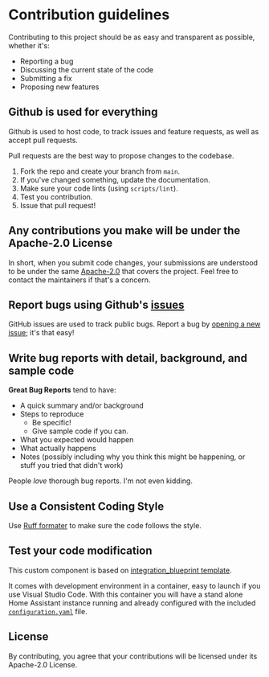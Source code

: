 # Contribution guidelines

Contributing to this project should be as easy and transparent as possible, whether it's:

- Reporting a bug
- Discussing the current state of the code
- Submitting a fix
- Proposing new features

## Github is used for everything

Github is used to host code, to track issues and feature requests, as well as accept pull requests.

Pull requests are the best way to propose changes to the codebase.

1. Fork the repo and create your branch from `main`.
2. If you've changed something, update the documentation.
3. Make sure your code lints (using `scripts/lint`).
4. Test you contribution.
5. Issue that pull request!

## Any contributions you make will be under the Apache-2.0 License

In short, when you submit code changes, your submissions are understood to be under the same [Apache-2.0](https://github.com/TravisRoy/other-weather-ha?tab=Apache-2.0-1-ov-file#readme) that covers the project. Feel free to contact the maintainers if that's a concern.

## Report bugs using Github's [issues](https://github.com/TravisRoy/other-weather-ha/issues)

GitHub issues are used to track public bugs.
Report a bug by [opening a new issue](https://github.com/TravisRoy/other-weather-ha/issues/new/choose); it's that easy!

## Write bug reports with detail, background, and sample code

**Great Bug Reports** tend to have:

- A quick summary and/or background
- Steps to reproduce
  - Be specific!
  - Give sample code if you can.
- What you expected would happen
- What actually happens
- Notes (possibly including why you think this might be happening, or stuff you tried that didn't work)

People *love* thorough bug reports. I'm not even kidding.

## Use a Consistent Coding Style

Use [Ruff formater](https://docs.astral.sh/ruff/formatter/) to make sure the code follows the style.

## Test your code modification

This custom component is based on [integration_blueprint template](https://github.com/ludeeus/integration_blueprint).

It comes with development environment in a container, easy to launch
if you use Visual Studio Code. With this container you will have a stand alone
Home Assistant instance running and already configured with the included
[`configuration.yaml`](./config/configuration.yaml)
file.

## License

By contributing, you agree that your contributions will be licensed under its Apache-2.0 License.
